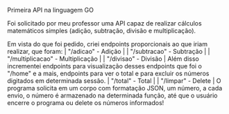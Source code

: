 Primeira API na linguagem GO



Foi solicitado por meu professor uma API capaz de realizar cálculos matemáticos simples (adição, subtração, divisão e multiplicação).

Em vista do que foi pedido, criei endpoints proporcionais ao que iriam realizar, que foram:
|  "/adicao" - Adição                |
|  "/subtracao" - Subtração          |
|  "/multiplicacao" - Multiplicação  |
|  "/divisao" - Divisão              |
Além disso incrementei endpoints para visualização desses endpoints que foi o "/home" e a mais, endpoints para ver o total e para excluir os números digitados em determinada sessão.
|  "/total" - Total                  |
|  "/limpar" - Delete                |
O programa solicita em um corpo com formatação JSON, um número, a cada envio, o número é armazenado na determinada função, até que o usuário encerre o programa ou delete os números informados!
